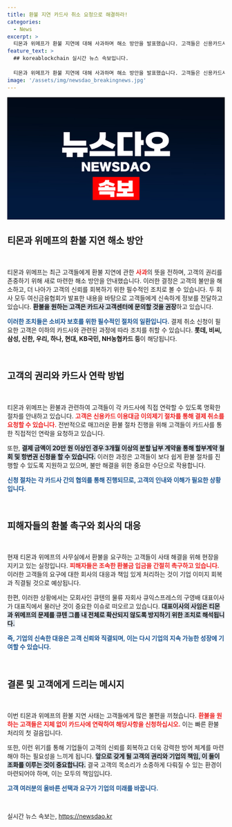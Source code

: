 ```yaml
---
title: 환불 지연 카드사 취소 요청으로 해결하라!
categories:
  - News
excerpt: >
  티몬과 위메프가 환불 지연에 대해 사과하며 해소 방안을 발표했습니다. 고객들은 신용카드사에 직접 연락해 취소 요청이 가능하다고 안내받았습니다. 피해자들은 신속한 환불을 촉구 중이며, 큐텐 모회사의 물류 대표가 사임한 가운데 상황은 더욱 긴박해지고 있습니다.
feature_text: >
  ## koreablockchain 실시간 뉴스 속보입니다.

  티몬과 위메프가 환불 지연에 대해 사과하며 해소 방안을 발표했습니다. 고객들은 신용카드사에 직접 연락해 취소 요청이 가능하다고 안내받았습니다. 피해자들은 신속한 환불을 촉구 중이며, 큐텐 모회사의 물류 대표가 사임한 가운데 상황은 더욱 긴박해지고 있습니다.
image: '/assets/img/newsdao_breakingnews.jpg'
---
```


<p><img src="/assets/img/newsdao_breakingnews.jpg" alt="koreablockchain 속보" /></p>

<h2 data-ke-size="size26">티몬과 위메프의 환불 지연 해소 방안</h2>

<p data-ke-size="size16">&nbsp;</p>

<p>티몬과 위메프는 최근 고객들에게 환불 지연에 관한 <b><span style="color: #ee2323;">사과</span></b>의 뜻을 전하며, 고객의 권리를 존중하기 위해 새로 마련한 해소 방안을 안내했습니다. 이러한 결정은 고객의 불만을 해소하고, 더 나아가 고객의 신뢰를 회복하기 위한 필수적인 조치로 볼 수 있습니다. 두 회사 모두 여신금융협회가 발표한 내용을 바탕으로 고객들에게 신속하게 정보를 전달하고 있습니다. <b><span style="background-color: #21538527;">환불을 원하는 고객은 카드사 고객센터에 문의할 것을 권장</span></b>하고 있습니다.</p>

<p><b><span style="color: #1a5490;">이러한 조치들은 소비자 보호를 위한 필수적인 절차의 일환입니다.</span></b> 결제 취소 신청이 필요한 고객은 이하의 카드사와 관련된 과정에 따라 조치를 취할 수 있습니다. <b> 롯데, 비씨, 삼성, 신한, 우리, 하나, 현대, KB국민, NH농협카드 등</b>이 해당됩니다. </p>

<p data-ke-size="size16">&nbsp;</p>

<h2 data-ke-size="size26">고객의 권리와 카드사 연락 방법</h2>

<p data-ke-size="size16">&nbsp;</p>

<p>티몬과 위메프는 환불과 관련하여 고객들이 각 카드사에 직접 연락할 수 있도록 명확한 절차를 안내하고 있습니다. <b><span style="color: #ee2323;">고객은 신용카드 이용대금 이의제기 절차를 통해 결제 취소를 요청할 수 있습니다.</span></b> 전반적으로 매끄러운 환불 절차 진행을 위해 고객들이 카드사를 통한 직접적인 연락을 요청하고 있습니다. </p>

<p>또한, <b><span style="background-color: #21538527;">결제 금액이 20만 원 이상인 경우 3개월 이상의 분할 납부 계약을 통해 할부계약 철회 및 항변권 신청을 할 수 있습니다.</span></b> 이러한 과정은 고객들이 보다 쉽게 환불 절차를 진행할 수 있도록 지원하고 있으며, 불만 해결을 위한 중요한 수단으로 작용합니다. </p>

<p><b><span style="color: #1a5490;">신청 절차는 각 카드사 간의 협의를 통해 진행되므로, 고객의 인내와 이해가 필요한 상황입니다.</span></b></p>

<p data-ke-size="size16">&nbsp;</p>

<h2 data-ke-size="size26">피해자들의 환불 촉구와 회사의 대응</h2>

<p data-ke-size="size16">&nbsp;</p>

<p>현재 티몬과 위메프의 사무실에서 환불을 요구하는 고객들이 사태 해결을 위해 현장을 지키고 있는 실정입니다. <b><span style="color: #ee2323;">피해자들은 조속한 환불금 입금을 간절히 촉구하고 있습니다.</span></b> 이러한 고객들의 요구에 대한 회사의 대응과 책임 있게 처리하는 것이 기업 이미지 회복과 직결될 것으로 예상됩니다.</p>

<p>한편, 이러한 상황에서는 모회사인 큐텐의 물류 자회사 큐익스프레스의 구영배 대표이사가 대표직에서 물러난 것이 중요한 이슈로 떠오르고 있습니다. <b><span style="background-color: #21538527;">대표이사의 사임은 티몬과 위메프의 문제를 큐텐 그룹 내 전체로 확산되지 않도록 방지하기 위한 조치로 해석됩니다.</span></b> </p>

<p><b><span style="color: #1a5490;">즉, 기업의 신속한 대응은 고객 신뢰와 직결되며, 이는 다시 기업의 지속 가능한 성장에 기여할 수 있습니다.</span></b></p>

<p data-ke-size="size16">&nbsp;</p>

<h2 data-ke-size="size26">결론 및 고객에게 드리는 메시지</h2>

<p data-ke-size="size16">&nbsp;</p>

<p>이번 티몬과 위메프의 환불 지연 사태는 고객들에게 많은 불편을 끼쳤습니다. <b><span style="color: #ee2323;">환불을 원하는 고객들은 지체 없이 카드사에 연락하여 해당사항을 신청하십시오.</span></b> 이는 빠른 환불 처리의 첫 걸음입니다. </p>

<p>또한, 이런 위기를 통해 기업들이 고객의 신뢰를 회복하고 더욱 강력한 방어 체계를 마련해야 하는 필요성을 느끼게 됩니다. <b><span style="background-color: #21538527;">앞으로 갖게 될 고객의 권리와 기업의 책임, 이 둘이 조화를 이루는 것이 중요합니다.</span></b> 결국 고객의 목소리가 소중하게 다뤄질 수 있는 환경이 마련되어야 하며, 이는 모두의 책임입니다. </p>

<p><b><span style="color: #1a5490;">고객 여러분의 올바른 선택과 요구가 기업의 미래를 바꿉니다.</span></b> </p>

<p data-ke-size="size16">&nbsp;</p>
실시간 뉴스 속보는, <a href="https://newsdao.kr" rel="dofollow">https://newsdao.kr</a>


